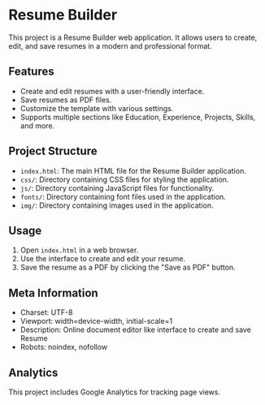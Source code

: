 # Resume Builder

This project is a Resume Builder web application. It allows users to create, edit, and save resumes in a modern and professional format.

## Features

- Create and edit resumes with a user-friendly interface.
- Save resumes as PDF files.
- Customize the template with various settings.
- Supports multiple sections like Education, Experience, Projects, Skills, and more.

## Project Structure

- `index.html`: The main HTML file for the Resume Builder application.
- `css/`: Directory containing CSS files for styling the application.
- `js/`: Directory containing JavaScript files for functionality.
- `fonts/`: Directory containing font files used in the application.
- `img/`: Directory containing images used in the application.

## Usage

1. Open `index.html` in a web browser.
2. Use the interface to create and edit your resume.
3. Save the resume as a PDF by clicking the "Save as PDF" button.

## Meta Information

- Charset: UTF-8
- Viewport: width=device-width, initial-scale=1
- Description: Online document editor like interface to create and save Resume
- Robots: noindex, nofollow

## Analytics

This project includes Google Analytics for tracking page views.
